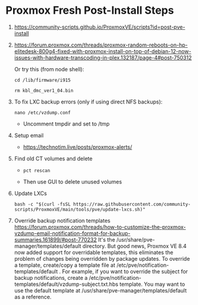 # Proxmox Fresh Post-Install Steps

1. https://community-scripts.github.io/ProxmoxVE/scripts?id=post-pve-install
2. https://forum.proxmox.com/threads/proxmox-random-reboots-on-hp-elitedesk-800g4-fixed-with-proxmox-install-on-top-of-debian-12-now-issues-with-hardware-transcoding-in-plex.132187/page-4#post-750312

   Or try this (from node shell):
   
   ```
   cd /lib/firmware/i915
   ```
   ```
   rm kbl_dmc_ver1_04.bin
   ```
4. To fix LXC backup errors (only if using direct NFS backups):
   ```
   nano /etc/vzdump.conf
   ```
     - Uncomment tmpdir and set to /tmp
6. Setup email
      - https://technotim.live/posts/proxmox-alerts/
7. Find old CT volumes and delete
      - ```
        pct rescan
        ```
      - Then use GUI to delete unused volumes
8. Update LXCs
   ```
   bash -c "$(curl -fsSL https://raw.githubusercontent.com/community-scripts/ProxmoxVE/main/tools/pve/update-lxcs.sh)"
   ```
9. Override backup notification templates
https://forum.proxmox.com/threads/how-to-customize-the-proxmox-vzdump-email-notification-format-for-backup-summaries.161899/#post-770232
It's the /usr/share/pve-manager/templates/default directory. But good news, Proxmox VE 8.4 now added support for overridable templates, this eliminates the problem of changes being overridden by package updates. To override a template, create/copy a template file at /etc/pve/notification-templates/default . For example, if you want to override the subject for backup notifications, create a /etc/pve/notification-templates/default/vzdump-subject.txt.hbs template. You may want to use the default template at /usr/share/pve-manager/templates/default as a reference.
